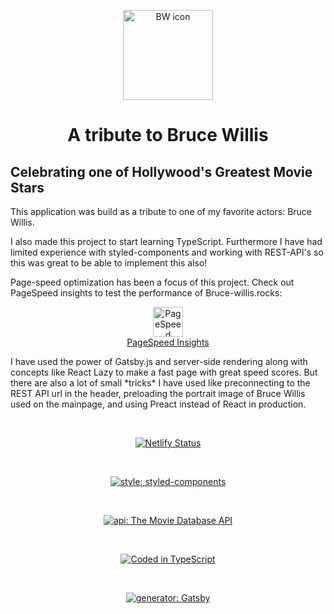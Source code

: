 <p align="center">
  <a href="https://bruce-willis.rocks/">
    <img alt="BW icon" src="https://bruce-willis.rocks/icons/icon-for-readme.png" width="144" />
  </a>
</p>
<h1 align="center">
  A tribute to Bruce Willis
</h1>
<h2>Celebrating one of Hollywood's Greatest Movie Stars</h2>
<p>This application was build as a tribute to one of my favorite actors: Bruce Willis.

I also made this project to start learning TypeScript. Furthermore I have had limited experience with styled-components and working with REST-API's so this was great to be able to implement this also!

Page-speed optimization has been a focus of this project. Check out PageSpeed insights to test the performance of Bruce-willis.rocks:

</p>
<div align="center">
<a href=https://developers.google.com/speed/pagespeed/insights/?url=http%3A%2F%2Fbruce-willis.rocks%2F><img src="https://www.gstatic.com/images/icons/material/product/2x/pagespeed_64dp.png" alt="PageSpeed Insights logo" height="48" width= 48></a>
</div>
<div align="center">
<a href="https://developers.google.com/speed/pagespeed/insights/?url=http%3A%2F%2Fbruce-willis.rocks%2F"  size="32px">PageSpeed Insights</a>
</div>

<p>I have used the power of Gatsby.js and server-side rendering along with concepts like React Lazy to make a fast page with great speed scores. But there are also a lot of small *tricks* I have used like preconnecting to the REST API url in the header, preloading the portrait image of Bruce Willis used on the mainpage, and using Preact instead of React in production.</p>
<div align="center">

<br/>

[![Netlify Status](https://api.netlify.com/api/v1/badges/77d5bec5-2470-4202-ad27-2842509e3a02/deploy-status)](https://app.netlify.com/sites/bruce-willis/deploys)

<br/>

[![style: styled-components](https://img.shields.io/badge/style-%F0%9F%92%85%20styled--components-orange.svg?colorB=daa357&colorA=db748e)](https://github.com/styled-components/styled-components)

<br/>

[![api: The Movie Database API](https://bruce-willis.rocks/tmdb.svg)](https://www.themoviedb.org/documentation/api)

<br/>

[![Coded in TypeScript](https://bruce-willis.rocks/Typescript_logo.svg)](https://github.com/microsoft/TypeScript)

<br/>

[![generator: Gatsby](https://bruce-willis.rocks/gatsby.svg)](https://github.com/gatsbyjs)

</div>

